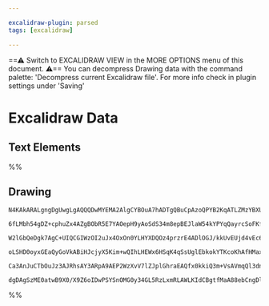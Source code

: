 ```yaml
---

excalidraw-plugin: parsed
tags: [excalidraw]

---
```

==⚠  Switch to EXCALIDRAW VIEW in the MORE OPTIONS menu of this document. ⚠== You can decompress Drawing data with the command palette: 'Decompress current Excalidraw file'. For more info check in plugin settings under 'Saving'


# Excalidraw Data

## Text Elements
%%
## Drawing
```compressed-json
N4KAkARALgngDgUwgLgAQQQDwMYEMA2AlgCYBOuA7hADTgQBuCpAzoQPYB2KqATLZMzYBXUtiRoIACyhQ4zZAHoFAc0JRJQgEYA6bGwC2CgF7N6hbEcK4OCtptbErHALRY8RMpWdx8Q1TdIEfARcZgRmBShcZQUebQBGABZtAAYaOiCEfQQOKGZuAG1wMFAwMogSbgghAClEgHY7AGUjegAVAEUAJSEAfQoAKwARAFYAayaO9LLIWEQqwOwojmVg

6fLMbh54gDZ+cphuZx4AZgBObR5E7YAOepH9yAoSdS34m8epBEJlaW54kYPYqQayrcSoFKfZhQUhsMYIADCbHwbFIVQAxPEEFisetIJpcNgxspYUIOMQkSi0RIYdZmHBcIFcniIAAzQj4fBNWBrCSCDws6Gw+EAdReki2UJhcIQ3JgvPQ/Mqn1Jvw44XyaHinzYDOwakOWpSkOBEBJwjgAEliJrUAUALqfVnkbLW7gcIScz6EclYKq4NIq4Tk9XM

W2lGbQeDgk7AgC+UIQCGIWzOI2uJx4OxOn0YLHYXDQOz4przrE4ADlOGJ/kkUvEUjd4vEc6bCMwhpkoMnuDChAhPppg8QAKLBbK5W0Oz5CODEXDdlNa+7XM4pNcjc4myNEDhjd2e/CfFFEntoVkEMLFOPgR10XBwODchfgiPQSRZcEQIi/KDrBiEAgFAAEKEsSpLkpSqIYqysFwf+2AiEyUCWt2+jcsKiLItBEiYti+EIUhOQoWhoFEuaZIUth1L

oLSHD0oyxGEaQyGoVkABiHJcjyX5Kim+wQIhLHEWx6HSqK4qSsUglEbkokYTKcoKhAfHMaxaFdMIaoav8AlCepWQAPJ6ga/zGnpskkRxnBQOxuD6ByhqoEC5T6SJaHsTZTSEEY4I8NukBuXJaFtFgUAAII/oW6DBKyf4WcJwVZM+pARSxbAUB+uBLqgHpetJQVWfoI7kuF6WZSEOUQIysJUAlBn6GVtVtNGCzDv+zDYLCnIABpHA2cQuQIXXIvgA

Ca3AnJuCTbOuJz3AJRhsAY3ARpA9AEP2WzXvV7lZJplGhraEAQfx0kkiQ3m+VsAVmqQl3dnA3BDXdJAALJsMQCAlbgmjBDlF74GEAkXVRVKraawHIlVpDKASAAU2z1NQvDxMjqPoyk2gjAAlCyXQIMonqMgscO4IjJyQrwlMo6cVNY7jEA7QVlkKfCxlQAWtp5Ue0nOvZCAE7690rBDkY5L9/29qQ/afNgRBPWgfYDqaHAC9LsumsIUC7uCyvM+U

dgDAgSzME0atwB9X0/X9Z6oIDwPSYSnOMG0y34GL5RzLxmRLAWLKIdCBgtfMaA88ebCngDl4q5GzoGE0vuc5w3AO7H5T4KEEV+677sHpy17gAmdDssE4Y3nGQA==
```
%%